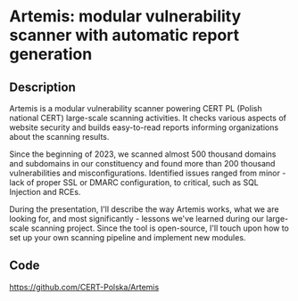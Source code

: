 # Artemis: modular vulnerability scanner with automatic report generation

## Description
Artemis is a modular vulnerability scanner powering CERT PL (Polish national CERT) large-scale scanning activities. It checks various aspects of website security and builds easy-to-read reports informing organizations about the scanning results.

Since the beginning of 2023, we scanned almost 500 thousand domains and subdomains in our constituency and found more than 200 thousand vulnerabilities and misconfigurations. Identified issues ranged from minor - lack of proper SSL or DMARC configuration, to critical, such as SQL Injection and RCEs.

During the presentation, I'll describe the way Artemis works, what we are looking for, and most significantly - lessons we've learned during our large-scale scanning project. Since the tool is open-source, I'll touch upon how to set up your own scanning pipeline and implement new modules.

## Code
https://github.com/CERT-Polska/Artemis
